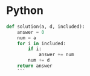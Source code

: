 # Python

````python
def solution(a, d, included):
    answer = 0
    num = a
    for i in included:
        if i:
            answer += num
        num += d
    return answer
    ```
````

